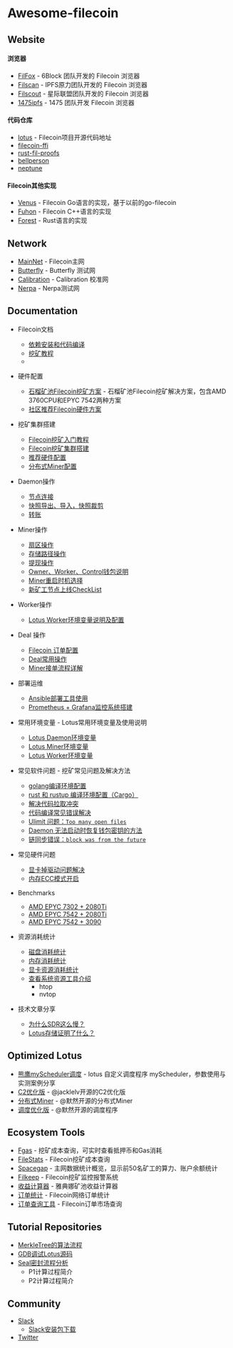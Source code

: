 # Awesome-filecoin

## Website
#### 浏览器
- [FilFox](https://filfox.info) - 6Block 团队开发的 Filecoin 浏览器
- [Filscan](https://filscan.io) - IPFS原力团队开发的 Filecoin 浏览器
- [Filscout](https://filscout.io) - 星际联盟团队开发的 Filecoin 浏览器
- [1475ipfs](https://1475ipfs.com/#/blockBrowser) - 1475 团队开发 Filecoin 浏览器

#### 代码仓库
- [lotus](https://github.com/filecoin-project/lotus) - Filecoin项目开源代码地址
- [filecoin-ffi](https://github.com/filecoin-project/filecoin-ffi)
- [rust-fil-proofs](https://github.com/filecoin-project/rust-fil-proofs)
- [bellperson](https://github.com/filecoin-project/bellperson)
- [neptune](https://github.com/filecoin-project/neptune)

#### Filecoin其他实现
- [Venus](https://github.com/filecoin-project/venus) - Filecoin Go语言的实现，基于以前的go-filecoin
- [Fuhon](https://github.com/filecoin-project/cpp-filecoin) - Filecoin C++语言的实现
- [Forest](https://github.com/ChainSafe/forest) - Rust语言的实现

## Network
- [MainNet](https://github.com/filecoin-project/lotus/tree/master) - Filecoin主网
- [Butterfly](https://github.com/filecoin-project/lotus/tree/ntwk-butterfly) - Butterfly 测试网
- [Calibration](https://github.com/filecoin-project/lotus/tree/ntwk-calibration-10.22.0) - Calibration 校准网
- [Nerpa](https://github.com/filecoin-project/lotus/tree/ntwk-nerpa) - Nerpa测试网

## Documentation
- Filecoin文档
  - [依赖安装和代码编译](https://docs.filecoin.io/get-started/lotus/installation/#build-and-install-lotus)
  - [挖矿教程](https://docs.filecoin.io/mine/lotus/)
  - []()

- 硬件配置
  - [石榴矿池Filecoin挖矿方案](https://6block.com/files/zh/Filecoin%20mining%20solution%20v8.0.pdf) - 石榴矿池Filecoin挖矿解决方案，包含AMD 3760CPU和EPYC 7542两种方案
  - [社区推荐Filecoin硬件方案]()

- 挖矿集群搭建
  - [Filecoin挖矿入门教程]()
  - [Filecoin挖矿集群搭建]()
  - [推荐硬件配置]()
  - [分布式Miner配置]()

- Daemon操作
  - [节点连接]()
  - [快照导出、导入，快照裁剪]()
  - [转账]()

- Miner操作
  - [扇区操作]()
  - [存储路径操作]()
  - [提现操作]()
  - [Owner、Worker、Control钱包说明]()
  - [Miner重启时机选择]()
  - [新矿工节点上线CheckList]()

- Worker操作
  - [Lotus Worker环境变量说明及配置]()

- Deal 操作
  - [Filecoin 订单配置]()
  - [Deal常用操作]()
  - [Miner接单流程详解]()

- 部署运维
  - [Ansible部署工具使用]()
  - [Prometheus + Grafana监控系统搭建]()

- 常用环境变量 - Lotus常用环境变量及使用说明
  - [Lotus Daemon环境变量]()
  - [Lotus Miner环境变量]()
  - [Lotus Worker环境变量]()

- 常见软件问题 - 挖矿常见问题及解决方法
  - [golang编译环境配置]()
  - [rust 和 rustup 编译环境配置（Cargo）]()
  - [解决代码拉取冲突]()
  - [代码编译常见错误解决]()
  - [Ulimit 问题：`Too many open files`]()
  - [Daemon 无法启动时恢复钱包密钥的方法]()
  - [链同步错误：`block was from the future`]()

- 常见硬件问题
  - [显卡掉驱动问题解决]()
  - [内存ECC模式开启]()

- Benchmarks
  - [AMD EPYC 7302 + 2080Ti]()
  - [AMD EPYC 7542 + 2080Ti]()
  - [AMD EPYC 7542 + 3090]()

- 资源消耗统计
  - [磁盘消耗统计]()
  - [内存消耗统计]()
  - [显卡资源消耗统计]()
  - [查看系统资源工具介绍]()
    - htop
    - nvtop

- 技术文章分享
  - [为什么SDR这么慢？]()
  - [Lotus存储证明了什么？]()

## Optimized Lotus
- [熊鹰myScheduler调度]() - lotus 自定义调度程序 myScheduler，参数使用与实测案例分享
- [C2优化版]() - @jacklelv开源的C2优化版
- [分布式Miner]() - @默然开源的分布式Miner
- [调度优化版]() - @默然开源的调度程序

## Ecosystem Tools
- [Fgas](https://fgas.io/index) - 挖矿成本查询，可实时查看抵押币和Gas消耗
- [FileStats](https://filstats.com) - Filecoin挖矿成本查询
- [Spacegap](https://spacegap.github.io/#/) - 主网数据统计概览，显示前50名矿工的算力、账户余额统计
- [Filkeep]() - Filecoin挖矿监控报警系统
- [收益计算器](https://calculator.atpool.com) - 雅典娜矿池收益计算器
- [订单统计](https://storage.fileco) - Filecoin网络订单统计
- [订单查询工具](https://filecoin.tools/) - Filecoin订单市场查询

## Tutorial Repositories
- [MerkleTree的算法流程]()
- [GDB调试Lotus源码]()
- [Seal密封流程分析]()
  - P1计算过程简介
  - P2计算过程简介

## Community
- [Slack]()
  - [Slack安装包下载]()
- [Twitter]()